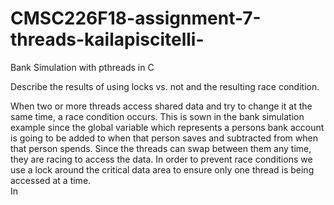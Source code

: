 # CMSC226F18-assignment-7-threads-kailapiscitelli-
Bank Simulation with pthreads in C

 Describe the results of using locks vs. not and the resulting race condition.
 
 When two or more threads access shared data and try to change it at the same time, a race condition occurs.  This is sown in the bank simulation example since the global variable which represents a persons bank account is going to be added to when that person saves and subtracted from when that person spends.  Since the threads can swap between them any time, they are racing to access the data.  In order to prevent race conditions we use a lock around the critical data area to ensure only one thread is being accessed at a time.  
 In
